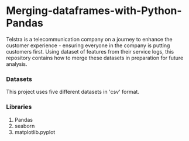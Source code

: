 # Merging-dataframes-with-Python-Pandas
Telstra is a telecommunication company on a journey to enhance the customer experience - ensuring everyone in the company is putting customers first. Using dataset of features from their service logs, this repository contains how to merge these datasets in preparation for future analysis.

### Datasets
This project uses five different datasets in 'csv' format.
### Libraries
1. Pandas
2. seaborn
3. matplotlib.pyplot

